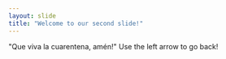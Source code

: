 ```yaml
---
layout: slide
title: "Welcome to our second slide!"
---
```

"Que viva la cuarentena, amén!"
Use the left arrow to go back!
